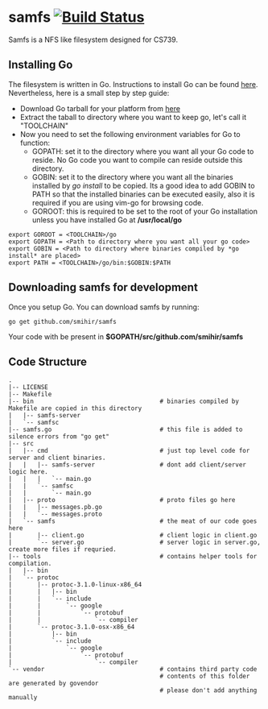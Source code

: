 # samfs [![Build Status](https://travis-ci.com/smihir/samfs.svg?token=tBqNgPsKZYi2s5J9Bd2z&branch=master)](https://travis-ci.com/smihir/samfs)
Samfs is a NFS like filesystem designed for CS739.

## Installing Go
The filesystem is written in Go. Instructions to install Go can be found [here](https://golang.org/doc/install#install).
Nevertheless, here is a small step by step guide:
- Download Go tarball for your platform from [here](https://golang.org/dl/)
- Extract the taball to directory where you want to keep go, let's call it "TOOLCHAIN"
- Now you need to set the following environment variables for Go to function:
  - GOPATH: set it to the directory where you want all your Go code to reside. No Go code you want to compile can reside outside this directory.
  - GOBIN: set it to the directory where you want all the binaries installed by *go install* to be copied. Its a good idea to add GOBIN to PATH so that the installed binaries can be executed easily, also it is required if you are using vim-go for browsing code.
  - GOROOT: this is required to be set to the root of your Go installation unless you have installed Go at **/usr/local/go**
```
export GOROOT = <TOOLCHAIN>/go
export GOPATH = <Path to directory where you want all your go code>
export GOBIN = <Path to directory where binaries compiled by *go install* are placed>
export PATH = <TOOLCHAIN>/go/bin:$GOBIN:$PATH
```

## Downloading samfs for development
Once you setup Go. You can download samfs by running:
```
go get github.com/smihir/samfs
```
Your code with be present in **$GOPATH/src/github.com/smihir/samfs**

## Code Structure
```
.
|-- LICENSE
|-- Makefile
|-- bin                                   # binaries compiled by Makefile are copied in this directory
|   |-- samfs-server
|   `-- samfsc
|-- samfs.go                              # this file is added to silence errors from "go get"
|-- src
|   |-- cmd                               # just top level code for server and client binaries.
|   |   |-- samfs-server                  # dont add client/server logic here.
|   |   |   `-- main.go
|   |   `-- samfsc
|   |       `-- main.go
|   |-- proto                             # proto files go here
|   |   |-- messages.pb.go
|   |   `-- messages.proto
|   `-- samfs                             # the meat of our code goes here
|       |-- client.go                     # client logic in client.go
|       `-- server.go                     # server logic in server.go, create more files if requried.
|-- tools                                 # contains helper tools for compilation.
|   |-- bin
|   `-- protoc
|       |-- protoc-3.1.0-linux-x86_64
|       |   |-- bin
|       |   `-- include
|       |       `-- google
|       |           `-- protobuf
|       |               `-- compiler
|       `-- protoc-3.1.0-osx-x86_64
|           |-- bin
|           `-- include
|               `-- google
|                   `-- protobuf
|                       `-- compiler
`-- vendor                                # contains third party code
                                          # contents of this folder are generated by govendor
                                          # please don't add anything manually
```
